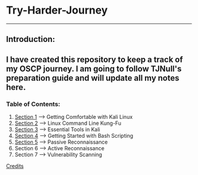 # Try-Harder-Journey
---
## Introduction:
I have created this repository to keep a track of my OSCP journey. I am going to follow TJNull's preparation guide and will update all my notes here.
---

### Table of Contents:
1. [Section 1](https://github.com/shad0w-hack3r/Try-Harder-Journey/tree/main/Getting%20Comfortable%20with%20Kali%20Linux) --> Getting Comfortable with Kali Linux
2. [Section 2](https://github.com/shad0w-hack3r/Try-Harder-Journey/tree/main/Linux%20Command%20Line%20Kung%20Fu) --> Linux Command Line Kung-Fu
3. [Section 3](https://github.com/shad0w-hack3r/Try-Harder-Journey/tree/main/Essential%20Tools%20in%20Kali) --> Essential Tools in Kali
4. [Section 4](https://github.com/shad0w-hack3r/Try-Harder-Journey/tree/main/Getting%20Started%20with%20Bash%20Scripting) --> Getting Started with Bash Scripting
5. [Section 5](https://github.com/shad0w-hack3r/Try-Harder-Journey/tree/main/Passive%20Reconnaissance) --> Passive Reconnaissance
6. Section 6 --> Active Reconnaissance
7. Section 7 --> Vulnerability Scanning

[Credits](https://www.netsecfocus.com/oscp/2021/05/06/The_Journey_to_Try_Harder-_TJnull-s_Preparation_Guide_for_PEN-200_PWK_OSCP_2.0.html#section-3-linux-command-line-kung-fu)